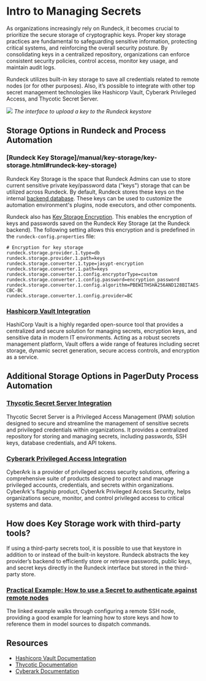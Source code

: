 # Intro to Managing Secrets
As organizations increasingly rely on Rundeck, it becomes crucial to prioritize the secure storage of cryptographic keys. Proper key storage practices are fundamental to safeguarding sensitive information, protecting critical systems, and reinforcing the overall security posture. By consolidating keys in a centralized repository, organizations can enforce consistent security policies, control access, monitor key usage, and maintain audit logs.

Rundeck utilizes built-in key storage to save all credentials related to remote nodes (or for other purposes). Also, it’s possible to integrate with other top secret management technologies like Hashicorp Vault, Cyberark Privileged Access, and Thycotic Secret Server.

![](~@assets/img/secrets-1.png)
_The interface to upload a key to the Rundeck keystore_

## Storage Options in Rundeck and Process Automation

### [Rundeck Key Storage]/manual/key-storage/key-storage.html#rundeck-key-storage)
Rundeck Key Storage is the space that Rundeck Admins can use to store current sensitive private key/password data ("keys") storage that can be utilized across Rundeck. By default, Rundeck stores these keys on the internal [backend database](/administration/configuration/database/#database-overview). These keys can be used to customize the automation environment's plugins, node executors, and other components.

Rundeck also has [Key Storage Encryption](/administration/configuration/plugins/bundled-plugins.html#jasypt-encryption-plugin). This enables the encryption of keys and passwords saved on the Rundeck Key Storage (at the Rundeck backend). The following setting allows this encryption and is predefined in the `rundeck-config.properties` file:

```
# Encryption for key storage
rundeck.storage.provider.1.type=db
rundeck.storage.provider.1.path=keys
rundeck.storage.converter.1.type=jasypt-encryption
rundeck.storage.converter.1.path=keys
rundeck.storage.converter.1.config.encryptorType=custom
rundeck.storage.converter.1.config.password=encryption_password
rundeck.storage.converter.1.config.algorithm=PBEWITHSHA256AND128BITAES-CBC-BC
rundeck.storage.converter.1.config.provider=BC
```

### [Hashicorp Vault Integration](/learning/howto/vault-integration.html#how-to-integrate-hashicorp-vault)
HashiCorp Vault is a highly regarded open-source tool that provides a centralized and secure solution for managing secrets, encryption keys, and sensitive data in modern IT environments. Acting as a robust secrets management platform, Vault offers a wide range of features including secret storage, dynamic secret generation, secure access controls, and encryption as a service.

## Additional Storage Options in PagerDuty Process Automation

### [Thycotic Secret Server Integration](/manual/key-storage/storage-plugins/thycotic-storage.html#thycotic-storage-plugin-enterprise)
Thycotic Secret Server is a Privileged Access Management (PAM) solution designed to secure and streamline the management of sensitive secrets and privileged credentials within organizations. It provides a centralized repository for storing and managing secrets, including passwords, SSH keys, database credentials, and API tokens. 

### [Cyberark Privileged Access Integration](/manual/key-storage/storage-plugins/cyberark-storage.html#cyberark-key-storage-plugin-enterprise)
CyberArk is a provider of privileged access security solutions, offering a comprehensive suite of products designed to protect and manage privileged accounts, credentials, and secrets within organizations. CyberArk's flagship product, CyberArk Privileged Access Security, helps organizations secure, monitor, and control privileged access to critical systems and data.

## How does Key Storage work with third-party tools?
If using a third-party secrets tool, it is possible to use that keystore in addition to or instead of the built-in keystore.  Rundeck abstracts the key provider’s backend to efficiently store or retrieve passwords, public keys, and secret keys directly in the Rundeck interface but stored in the third-party store.

### [Practical Example: How to use a Secret to authenticate against remote nodes](/learning/howto/ssh-on-linux-nodes.html#using-ssh-on-linux-unix-nodes)
The linked example walks through configuring a remote SSH node, providing a good example for learning how to store keys and how to reference them in model sources to dispatch commands. 

## Resources
* [Hashicorp Vault Documentation](https://developer.hashicorp.com/vault/docs?product_intent=vault)
* [Thycotic Documentation](https://docs.thycotic.com/ss/current)
* [Cyberark Documentation](https://docs.cyberark.com/Product-Doc/OnlineHelp/Portal/Content/Resources/_TopNav/cc_Portal.htm)